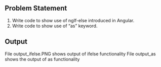 ## Problem Statement
1. Write code to show use of ngIf-else introduced in Angular.
2. Write code to show use of “as” keyword.

## Output
File output_ifelse.PNG shows output of ifelse functionality
File output_as shows the output of as functionality